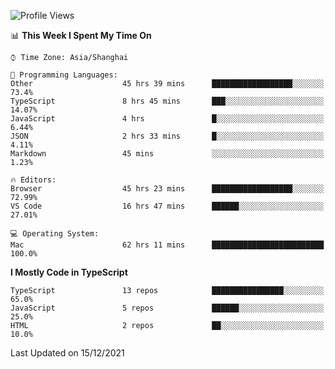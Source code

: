 <!--START_SECTION:waka-->
![Profile Views](http://img.shields.io/badge/Profile%20Views-4-blue)

📊 **This Week I Spent My Time On** 

```text
⌚︎ Time Zone: Asia/Shanghai

💬 Programming Languages: 
Other                    45 hrs 39 mins      ██████████████████░░░░░░░   73.4% 
TypeScript               8 hrs 45 mins       ███░░░░░░░░░░░░░░░░░░░░░░   14.07% 
JavaScript               4 hrs               █░░░░░░░░░░░░░░░░░░░░░░░░   6.44% 
JSON                     2 hrs 33 mins       █░░░░░░░░░░░░░░░░░░░░░░░░   4.11% 
Markdown                 45 mins             ░░░░░░░░░░░░░░░░░░░░░░░░░   1.23%

🔥 Editors: 
Browser                  45 hrs 23 mins      ██████████████████░░░░░░░   72.99% 
VS Code                  16 hrs 47 mins      ██████░░░░░░░░░░░░░░░░░░░   27.01%

💻 Operating System: 
Mac                      62 hrs 11 mins      █████████████████████████   100.0%

```

**I Mostly Code in TypeScript** 

```text
TypeScript               13 repos            ████████████████░░░░░░░░░   65.0% 
JavaScript               5 repos             ██████░░░░░░░░░░░░░░░░░░░   25.0% 
HTML                     2 repos             ██░░░░░░░░░░░░░░░░░░░░░░░   10.0%

```



 Last Updated on 15/12/2021
<!--END_SECTION:waka-->
